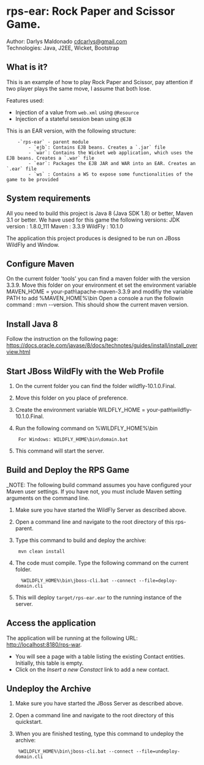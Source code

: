 rps-ear: Rock Paper and Scissor Game.
=========================================================
Author: Darlys Maldonado <cdcarlys@gmail.com>  
Technologies: Java, J2EE, Wicket, Bootstrap     

What is it?
-----------

This is an example of how to play Rock Paper and Scissor, pay attention if two player plays the same move, I assume that both lose.

Features used:

* Injection of a value from `web.xml` using `@Resource`
* Injection of a stateful session bean using `@EJB`

This is an EAR version, with the following structure:

        -`rps-ear` - parent module
            - `ejb`: Contains EJB beans. Creates a `.jar` file
            - `war`: Contains the Wicket web application, which uses the EJB beans. Creates a `.war` file
            - `ear`: Packages the EJB JAR and WAR into an EAR. Creates an `.ear` file
			- `ws` : Contains a WS to expose some functionalities of the game to be provided


System requirements
-------------------

All you need to build this project is Java 8 (Java SDK 1.8) or better, Maven 3.1 or better.
We have used for this game the following versions:
JDK version : 1.8.0_111
Maven : 3.3.9
WildFly : 10.1.0


The application this project produces is designed to be run on JBoss WildFly and Window.

 
Configure Maven
---------------

On the current folder 'tools' you can find a maven folder with the version 3.3.9.
Move this folder on your environment et set the environment variable MAVEN_HOME = your-path\apache-maven-3.3.9 and modifiy the variable PATH to add %MAVEN_HOME%\bin
Open a console a run the followin command : mvn --version. This should show the current maven version.

Install Java 8
--------------

Follow the instruction on the following page: https://docs.oracle.com/javase/8/docs/technotes/guides/install/install_overview.html


Start JBoss WildFly with the Web Profile
-------------------------

1. On the current folder you can find the folder wildfly-10.1.0.Final.
2. Move this folder on you place of preference.
3. Create the environment variable WILDFLY_HOME = your-path\wildfly-10.1.0.Final.
4. Run the following command on %WILDFLY_HOME%\bin 

        For Windows: WILDFLY_HOME\bin\domain.bat
5. This command will start the server.


Build and Deploy the RPS Game
-------------------------

_NOTE: The following build command assumes you have configured your Maven user settings. If you have not, you must include Maven setting arguments on the command line.

1. Make sure you have started the WildFly Server as described above.
2. Open a command line and navigate to the root directory of this rps-parent.
3. Type this command to build and deploy the archive:

        mvn clean install
        
4. The code must compile. Type the following command on the current folder.
		 
		 %WILDFLY_HOME%\bin\jboss-cli.bat --connect --file=deploy-domain.cli

4. This will deploy `target/rps-ear.ear` to the running instance of the server.


Access the application 
----------------------

The application will be running at the following URL: <http://localhost:8180/rps-war>.

 * You will see a page with a table listing the existing Contact entities. Initially, this table is empty.
 * Click on the _Insert a new Constact_ link to add a new contact.


Undeploy the Archive
--------------------

1. Make sure you have started the JBoss Server as described above.
2. Open a command line and navigate to the root directory of this quickstart.
3. When you are finished testing, type this command to undeploy the archive:

        %WILDFLY_HOME%\bin\jboss-cli.bat --connect --file=undeploy-domain.cli

